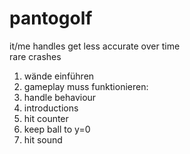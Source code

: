 # pantogolf

it/me handles get less accurate over time  
rare crashes  
1. wände einführen
2. gameplay muss funktionieren:
3. handle behaviour
4. introductions
5. hit counter
6. keep ball to y=0 
7. hit sound  
